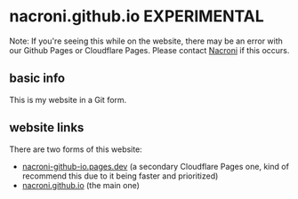 # nacroni.github.io EXPERIMENTAL
Note: If you're seeing this while on the website, there may be an error with our Github Pages or Cloudflare Pages. Please contact [Nacroni](mailto:thespokenone209@hotmail.com) if this occurs.

## basic info
This is my website in a Git form.

## website links
There are two forms of this website:
* [nacroni-github-io.pages.dev](https://nacroni-github-io.pages.dev) (a secondary Cloudflare Pages one, kind of recommend this due to it being faster and prioritized)
* [nacroni.github.io](https://nacroni.github.io) (the main one)
